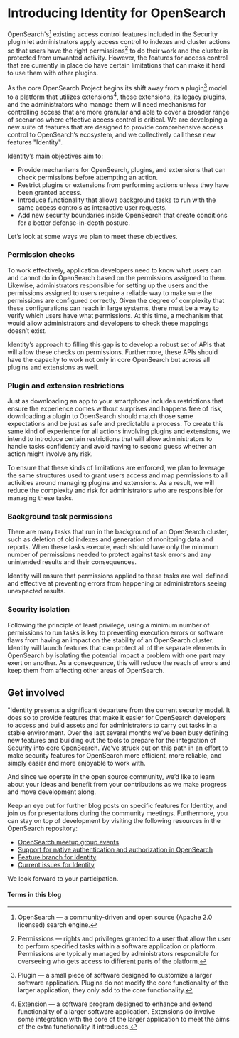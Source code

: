 # Introducing Identity for OpenSearch

OpenSearch's[^1] existing access control features included in the Security plugin let administrators apply access control to indexes and cluster actions so that users have the right permissions[^2] to do their work and the cluster is protected from unwanted activity. However, the features for access control that are currently in place do have certain limitations that can make it hard to use them with other plugins.

As the core OpenSearch Project begins its shift away from a plugin[^3] model to a platform that utilizes extensions[^4], those extensions, its legacy plugins, and the administrators who manage them will need mechanisms for controlling access that are more granular and able to cover a broader range of scenarios where effective access control is critical. We are developing a new suite of features that are designed to provide comprehensive access control to OpenSearch’s ecosystem, and we collectively call these new features "Identity". 

Identity’s main objectives aim to:

- Provide mechanisms for OpenSearch, plugins, and extensions that can check permissions before attempting an action.
- Restrict plugins or extensions from performing actions unless they have been granted access.
- Introduce functionality that allows background tasks to run with the same access controls as interactive user requests.
- Add new security boundaries inside OpenSearch that create conditions for a better defense-in-depth posture.

Let’s look at some ways we plan to meet these objectives.

### Permission checks 

To work effectively, application developers need to know what users can and cannot do in OpenSearch based on the permissions assigned to them. Likewise, administrators responsible for setting up the users and the permissions assigned to users require a reliable way to make sure the permissions are configured correctly. Given the degree of complexity that these configurations can reach in large systems, there must be a way to verify which users have what permissions. At this time, a mechanism that would allow administrators and developers to check these mappings doesn’t exist.

Identity’s approach to filling this gap is to develop a robust set of APIs that will allow these checks on permissions. Furthermore, these APIs should have the capacity to work not only in core OpenSearch but across all plugins and extensions as well.

### Plugin and extension restrictions

Just as downloading an app to your smartphone includes restrictions that ensure the experience comes without surprises and happens free of risk, downloading a plugin to OpenSearch should match those same expectations and be just as safe and predictable a process. To create this same kind of experience for all actions involving plugins and extensions, we intend to introduce certain restrictions that will allow administrators to handle tasks confidently and avoid having to second guess whether an action might involve any risk.

To ensure that these kinds of limitations are enforced, we plan to leverage the same structures used to grant users access and map permissions to all activities around managing plugins and extensions. As a result, we will reduce the complexity and risk for administrators who are responsible for managing these tasks.

### Background task permissions

There are many tasks that run in the background of an OpenSearch cluster, such as deletion of old indexes and generation of monitoring data and reports. When these tasks execute, each should have only the minimum number of permissions needed to protect against task errors and any unintended results and their consequences.

Identity will ensure that permissions applied to these tasks are well defined and effective at preventing errors from happening or administrators seeing unexpected results.

### Security isolation 

Following the principle of least privilege, using a minimum number of permissions to run tasks is key to preventing execution errors or software flaws from having an impact on the stability of an OpenSearch cluster. Identity will launch features that can protect all of the separate elements in OpenSearch by isolating the potential impact a problem with one part may exert on another. As a consequence, this will reduce the reach of errors and keep them from affecting other areas of OpenSearch.

## Get involved

"Identity presents a significant departure from the current security model. It does so to provide features that make it easier for OpenSearch developers to access and build assets and for administrators to carry out tasks in a stable environment. Over the last several months we’ve been busy defining new features and building out the tools to prepare for the integration of Security into core OpenSearch. We’ve struck out on this path in an effort to make security features for OpenSearch more efficient, more reliable, and simply easier and more enjoyable to work with.

And since we operate in the open source community, we’d like to learn about your ideas and benefit from your contributions as we make progress and move development along.

Keep an eye out for further blog posts on specific features for Identity, and join us for presentations during the community meetings. Furthermore, you can stay on top of development by visiting the following resources in the OpenSearch repository:

- [OpenSearch meetup group events](https://www.meetup.com/opensearch/events/)
- [Support for native authentication and authorization in OpenSearch](https://github.com/opensearch-project/OpenSearch/issues/4514)
- [Feature branch for Identity](https://github.com/opensearch-project/OpenSearch/pulls?q=is%3Apr+base%3Afeature%2Fidentity)
- [Current issues for Identity](https://github.com/opensearch-project/OpenSearch/issues?q=label%3AIdentity+)

We look forward to your participation.

#### Terms in this blog

[^1]: OpenSearch — a community-driven and open source (Apache 2.0 licensed) search engine.

[^2]: Permissions — rights and privileges granted to a user that allow the user to perform specified tasks within a software application or platform. Permissions are typically managed by administrators responsible for overseeing who gets access to different parts of the platform.

[^3]: Plugin — a small piece of software designed to customize a larger software application. Plugins do not modify the core functionality of the larger application, they only add to the core functionality.

[^4]: Extension — a software program designed to enhance and extend functionality of a larger software application. Extensions do involve some integration with the core of the larger application to meet the aims of the extra functionality it introduces.
